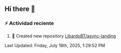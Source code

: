## Hi there 👋

<!--
**LibardoBT/LibardoBT** is a ✨ _special_ ✨ repository because its `README.md` (this file) appears on your GitHub profile.

Here are some ideas to get you started:

- 🔭 I’m currently working on ...
- 🌱 I’m currently learning ...
- 👯 I’m looking to collaborate on ...
- 🤔 I’m looking for help with ...
- 💬 Ask me about ...
- 📫 How to reach me: ...
- 😄 Pronouns: ...
- ⚡ Fun fact: ...
-->
### :zap: Actividad reciente
<!--RECENT_ACTIVITY:start-->
1. 📔 Created new repository [LibardoBT/async-landing](https://github.com/LibardoBT/async-landing)<br>
<!--RECENT_ACTIVITY:end-->
<!--RECENT_ACTIVITY:last_update-->
Last Updated: Friday, July 18th, 2025, 1:29:52 PM
<!--RECENT_ACTIVITY:last_update_end-->
